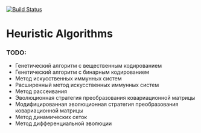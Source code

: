 [![Build Status](https://travis-ci.org/vgvoleg/heuristic-algorithms.svg?branch=master)](https://travis-ci.org/vgvoleg/heuristic-algorithms)
# Heuristic Algorithms

### TODO:
* Генетический алгоритм с вещественным кодированием
* Генетический алгоритм с бинарным кодированием
* Метод искусственных иммунных систем
* Расширенный метод искусственных иммунных систем
* Метод рассеивания
* Эволюционная стратегия преобразования ковариационной матрицы
* Модифицированная эволюционная стратегия преобразования ковариационной матрицы
* Метод динамических сеток
* Метод дифференциальной эволюции
